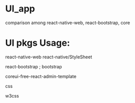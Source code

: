 # UI_app
comparison among react-native-web, react-bootstrap, core

# UI pkgs Usage:

react-native-web react-native/StyleSheet

react-bootstrap ; bootstrap

coreui-free-react-admin-template

css

w3css
